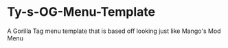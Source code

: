 # Ty-s-OG-Menu-Template
A Gorilla Tag menu template that is based off looking just like Mango's Mod Menu
